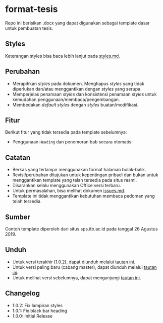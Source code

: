 # format-tesis

Repo ini berisikan .docx yang dapat digunakan sebagai template dasar untuk pembuatan tesis. 

## Styles

Keterangan styles bisa baca lebih lanjut pada [styles.md](./styles.md).

## Perubahan

- Merapihkan _styles_ pada dokumen. Menghapus _styles_ yang tidak diperlukan dan/atau menggantikan dengan _styles_ yang serupa.
- Memperjelas penamaan _styles_ dan konsistensi penamaan _styles_ untuk kemudahan penggunaan/membaca/pengembangan.
- Membedakan _default styles_ dengan _styles_ buatan/modifikasi.

## Fitur

Berikut fitur yang tidak tersedia pada template sebelumnya:
- Penggunaan `Heading` dan penomoran bab secara otomatis

## Catatan

- Berkas yang terlampir menggunakan format halaman bolak-balik.
- Revisi/perubahan ditujukan untuk kepentingan pribadi dan bukan untuk menggantikan template yang telah tersedia pada situs resmi.
- Disarankan selalu menggunakan Office versi terbaru.
- Untuk permasalahan, bisa melihat dokumen [issues.md](./issues.md).
- Template ini tidak menggantikan kebutuhan membaca pedoman yang telah tersedia.

## Sumber
Contoh template diperoleh dari situs sps.itb.ac.id pada tanggal 26 Agustus 2019. 

## Unduh

- Untuk versi terakhir (1.0.2), dapat diunduh melalui [tautan ini](https://github.com/taruma/format-tesis/releases/download/1.0.2/tesis-template-BB.docx).
- Untuk versi paling baru (cabang master), dapat diunduh melalui [tautan ini](https://github.com/taruma/format-tesis/raw/master/docx/tesis-template-BB.docx).
- Untuk melihat versi sebelumnya, dapat mengunjungi [tautan ini](https://github.com/taruma/format-tesis/releases).

## Changelog

- 1.0.2: Fix lampiran styles
- 1.0.1: Fix black bar heading
- 1.0.0: Initial Release
